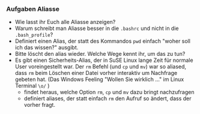 ### Aufgaben Aliasse

- Wie lasst ihr Euch alle Aliasse anzeigen?
- Warum schreibt man Aliasse besser in die `.bashrc` und nicht in die `.bash_profile`?
- Definiert einen Alias, der statt des Kommandos `pwd` einfach "woher soll ich das wissen?" ausgibt.
- Bitte löscht den alias wieder. Welche Wege kennt ihr, um das zu tun?
- Es gibt einen Sicherheits-Alias, der in SuSE Linux lange Zeit für normale User voreingestellt war. Der `rm` Befehl (und `cp` und `mv`) war so aliased, dass `rm` beim Löschen einer Datei vorher interaktiv um Nachfrage gebeten hat. (Das Windows Feeling "Wollen Sie wirklich ..." im Linux Terminal `\o/` )
    - findet heraus, welche Option `rm`, `cp` und `mv` dazu bringt nachzufragen
    - definiert aliases, der statt einfach `rm` den Aufruf so ändert, dass der vorher fragt.
